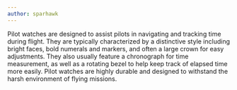 ```yaml
---
author: sparhawk
---
```


Pilot watches are designed to assist pilots in navigating and tracking time during flight. They are typically characterized by a distinctive style including bright faces, bold numerals and markers, and often a large crown for easy adjustments. They also usually feature a chronograph for time measurement, as well as a rotating bezel to help keep track of elapsed time more easily. Pilot watches are highly durable and designed to withstand the harsh environment of flying missions.